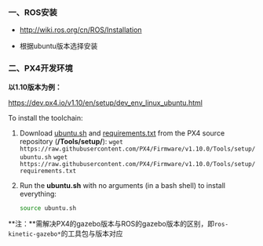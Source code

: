 ### 一、ROS安装

* http://wiki.ros.org/cn/ROS/Installation

* 根据ubuntu版本选择安装

### 二、PX4开发环境

**以1.10版本为例：**

https://dev.px4.io/v1.10/en/setup/dev_env_linux_ubuntu.html

To install the toolchain:

1. Download [ubuntu.sh](https://github.com/PX4/Firmware/blob/v1.10.0/Tools/setup/ubuntu.sh) and [requirements.txt](https://github.com/PX4/Firmware/blob/v1.10.0/Tools/setup/requirements.txt) from the PX4 source repository (**/Tools/setup/**):
   `wget https://raw.githubusercontent.com/PX4/Firmware/v1.10.0/Tools/setup/ubuntu.sh`
   `wget https://raw.githubusercontent.com/PX4/Firmware/v1.10.0/Tools/setup/requirements.txt`

2. Run the **ubuntu.sh** with no arguments (in a bash shell) to install everything:

   ```bash
   source ubuntu.sh
   ```

**注：**需解决PX4的gazebo版本与ROS的gazebo版本的区别，即`ros-kinetic-gazebo*`的工具包与版本对应

